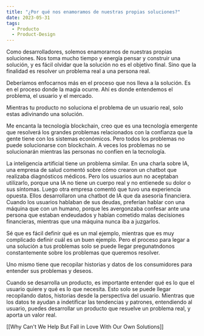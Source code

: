 ```yaml
---
title: "¿Por qué nos enamoramos de nuestras propias soluciones?"
date: 2023-05-31
tags:
  - Producto
  - Product-Design
---
```


Como desarrolladores, solemos enamorarnos de nuestras propias soluciones. Nos toma mucho tiempo y energía pensar y construir una solución, y es fácil olvidar que la solución no es el objetivo final. Sino que la finalidad es resolver un problema real a una persona real.

Deberíamos enfocarnos más en el proceso que nos lleva a la solución. Es en el proceso donde la magia ocurre. Ahí es donde entendemos el problema, el usuario y el mercado.

Mientras tu producto no soluciona el problema de un usuario real, solo estas adivinando una solución.

Me encanta la tecnología blockchain, creo que es una tecnología emergente que resolverá los grandes problemas relacionados con la confianza que la gente tiene con los sistemas económicos. Pero todos los problemas no puede solucionarse con blockchain. A veces los problemas no se solucionarán mientras las personas no confíen en la tecnología.

La inteligencia artificial tiene un problema similar. En una charla sobre IA, una empresa de salud comentó sobre cómo crearon un chatbot que realizaba diagnósticos médicos. Pero los usuarios aun no aceptaban utilizarlo, porque una IA no tiene un cuerpo real y no entienede su dolor o sus síntomas. Luego otra empresa comentó que tuvo una experiencia opuesta. Ellos desarrollaron una chatbot de IA que da asesoría financiera. Cuando los usuarios hablaban de sus deudas, preferían hablar con una máquina que con un humano, porque les avergonzaba confesar ante una persona que estaban endeudados y habían cometido malas decisiones financieras, mientras que una máquina nunca iba a juzgarlos.

Sé que es fácil definir qué es un mal ejemplo, mientras que es muy complicado definir cuál es un buen ejemplo. Pero el proceso para legar a una solución a tus problemas solo se puede llegar pregunatndonos constantemente sobre los problemas que queremos resolver.

Uno mismo tiene que recopilar historias y datos de los consumidores para entender sus problemas y deseos.

Cuando se desarrolla un producto, es importante entender qué es lo que el usuario quiere y qué es lo que necesita. Esto solo se puede llegar recopilando datos, historias desde la perspectiva del usuario. Mientras que los datos te ayudan a indetificar las tendencias y patrones, entendiendo al usuario, puedes desarrollar un producto que resuelve un problema real, y aporta un valor real.

[[Why Can't We Help But Fall in Love With Our Own Solutions]]

